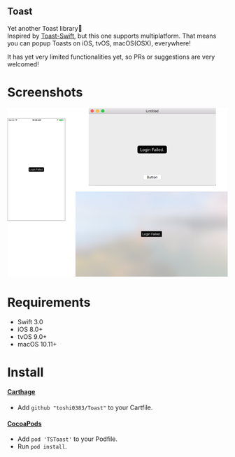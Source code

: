 Toast
---
Yet another Toast library🍞   
Inspired by [Toast-Swift](https://github.com/scalessec/Toast-Swift), but this one supports multiplatform. That means you can popup Toasts on iOS, tvOS, macOS(OSX), everywhere!

It has yet very limited functionalities yet, so PRs or suggestions are very welcomed!

# Screenshots
![](images/screenshot.png)

# Requirements
- Swift 3.0
- iOS 8.0+
- tvOS 9.0+
- macOS 10.11+

# Install
#### [Carthage](https://github.com/Carthage/Carthage)

- Add `github "toshi0383/Toast"` to your Cartfile.

#### [CocoaPods](https://github.com/cocoapods/cocoapods)

- Add `pod 'TSToast'` to your Podfile.
- Run `pod install`.

